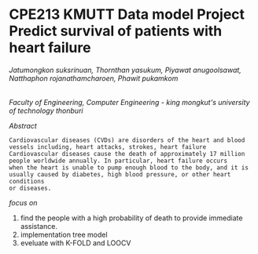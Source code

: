 # CPE213 KMUTT Data model Project Predict survival of patients with heart failure
###### Jatumongkon suksrinuan, Thornthan yasukum, Piyawat anugoolsawat, Natthaphon rojanathamcharoen, Phawit pukamkom

*Faculty of Engineering, Computer Engineering - king mongkut's university of technology thonburi*

*Abstract*

    Cardiovascular diseases (CVDs) are disorders of the heart and blood vessels including, heart attacks, strokes, heart failure
    Cardiovascular diseases cause the death of approximately 17 million people worldwide annually. In particular, heart failure occurs 
    when the heart is unable to pump enough blood to the body, and it is usually caused by diabetes, high blood pressure, or other heart conditions 
    or diseases.


*focus on*

1. find the people with a high probability of death to provide immediate assistance.
2. implementation tree model
3. eveluate with K-FOLD and LOOCV